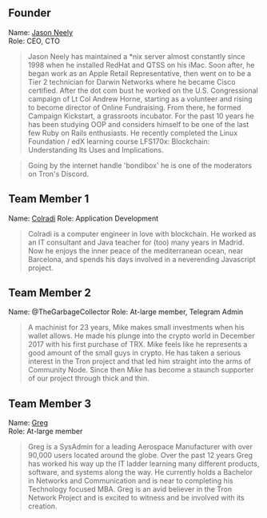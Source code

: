 ## Founder

Name: [Jason Neely](https://github.com/bondibox/community-node/blob/master/img/jason_neely.jpg)  
Role: CEO, CTO

> Jason Neely has maintained a *nix server almost constantly since 1998 when he installed RedHat and QTSS on his iMac. Soon after, he began work as an Apple Retail Representative, then went on to be a Tier 2 technician for Darwin Networks where he became Cisco certified. After the dot com bust he worked on the U.S. Congressional campaign of Lt Col Andrew Horne, starting as a volunteer and rising to become director of Online Fundraising. From there, he formed Campaign Kickstart, a grassroots incubator. For the past 10 years he has been studying OOP and considers himself to be one of the last few Ruby on Rails enthusiasts. He recently completed the Linux Foundation / edX learning course LFS170x: Blockchain: Understanding Its Uses and Implications. 

> Going by the internet handle 'bondibox' he is one of the moderators on Tron's Discord.



## Team Member 1

Name: [Colradi](https://github.com/bondibox/community-node/blob/master/img/colradi.jpeg) 
Role: Application Development

>  Colradi is a computer engineer in love with blockchain. He worked as an IT consultant and Java teacher for (too) many years in Madrid. Now he enjoys the inner peace of the mediterranean ocean, near Barcelona, and spends his days involved in a neverending Javascript project.


## Team Member 2
Name: @TheGarbageCollector
Role: At-large member, Telegram Admin

> A machinist for 23 years, Mike makes small investments when his wallet allows. He made his plunge into the crypto world in December 2017 with his first purchase of TRX. Mike feels like he represents a good amount of the small guys in crypto. He has taken a serious interest in the Tron project and that led him straight into the arms of Community Node. Since then Mike has become a staunch supporter of our project through thick and thin.


## Team Member 3

Name: [Greg](https://github.com/bondibox/community-node/blob/master/img/greg.jpg)  
Role: At-large member

> Greg is a SysAdmin for a leading Aerospace Manufacturer with over 90,000 users located around the globe. Over the past 12 years Greg has worked his way up the IT ladder learning many different products, software, and systems along the way. He currently holds a Bachelor in Networks and Communication and is near to completing his Technology focused MBA. Greg is an avid believer in the Tron Network Project and is excited to witness and be involved with its creation.

